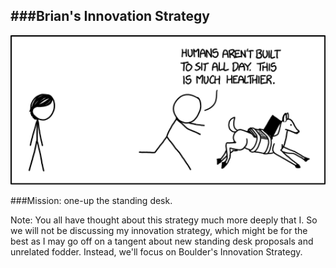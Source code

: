 ###Brian's Innovation Strategy
----
<img src = "imgs/innovation.png" style="width:800px;">

###Mission: one-up the standing desk.

Note: You all have thought about this strategy much more deeply that I. So we will not be discussing my innovation strategy, which might be for the best as I may go off on a tangent about new standing desk proposals and unrelated fodder. Instead, we'll focus on Boulder's Innovation Strategy. 
